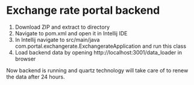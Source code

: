 # Exchange rate portal backend

1. Download ZIP and extract to directory
2. Navigate to pom.xml and open it in Intellij IDE
3. In Intellij navigate to src/main/java com.portal.exchangerate.ExchangerateApplication and run this class
4. Load backend data by opening http://localhost:3001/data_loader in browser

Now backend is running and quartz technology will take care of to renew the data after 24 hours.
